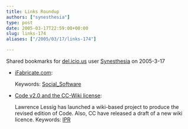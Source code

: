 ```yaml
---
title: Links Roundup
authors: ["synesthesia"]
type: post
date: 2005-03-17T22:59:00+00:00
slug: links-174 
aliases: ["/2005/03/17/links-174"]

---
```

Shared bookmarks for [del.icio.us][1] user  [Synesthesia][2] on 2005-3-17

  * [iFabricate.com][3]:
   
    Keywords: [Social_Software][4]
  * [Code v2.0 and the CC-Wiki license][5]:
  
    Lawrence Lessig has launched a wiki-based project to produce the revised edition of Code. Also, CC have released a draft of a new wiki licence. Keywords: [IPR][6]

 [1]: https://del.icio.us/
 [2]: https://del.icio.us/synesthesia
 [3]: https://www.ifabricate.com:8080/ "https://www.ifabricate.com:8080/"
 [4]: https://del.icio.us/synesthesia/Social_Software
 [5]: https://www.lessig.org/blog/archives/002782.shtml "https://www.lessig.org/blog/archives/002782.shtml"
 [6]: https://del.icio.us/synesthesia/IPR